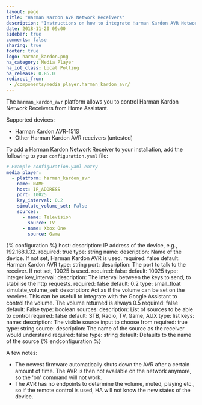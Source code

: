 ```yaml
---
layout: page
title: "Harman Kardon AVR Network Receivers"
description: "Instructions on how to integrate Harman Kardon AVR Network Receivers into Home Assistant."
date: 2018-11-20 09:00
sidebar: true
comments: false
sharing: true
footer: true
logo: harman_kardon.png
ha_category: Media Player
ha_iot_class: Local Polling
ha_release: 0.85.0
redirect_from:	
 - /components/media_player.harman_kardon_avr/
---
```


The `harman_kardon_avr` platform allows you to control Harman Kardon Network Receivers from Home Assistant.

Supported devices:

- Harman Kardon AVR-151S
- Other Harman Kardon AVR receivers (untested)

To add a Harman Kardon Network Receiver to your installation, add the following to your `configuration.yaml` file:

```yaml
# Example configuration.yaml entry
media_player:
  - platform: harman_kardon_avr
    name: NAME
    host: IP_ADDRESS
    port: 10025
    key_interval: 0.2
    simulate_volume_set: False
    sources:
      - name: Television
        source: TV
      - name: Xbox One
        source: Game
```

{% configuration %}
host:
  description: IP address of the device, e.g., 192.168.1.32.
  required: true
  type: string
name:
  description: Name of the device. If not set, Harman Kardon AVR is used.
  required: false
  default: Harman Kardon AVR
  type: string
port:
  description: The port to talk to the receiver. If not set, 10025 is used.
  required: false
  default: 10025
  type: integer
key_interval:
  description: The interval between the keys to send, to stabilise the http requests.
  required: false
  default: 0.2
  type: small_float
simulate_volume_set:
  description: Act as if the volume can be set on the receiver. This can be usefull to integrate with the Google Assistant to control the volume. The volume returned is always 0.5
  required: false
  default: False
  type: boolean
sources:
  description: List of sources to be able to control
  required: false
  default: STB, Radio, TV, Game, AUX
  type: list
  keys:
    name:
      description: The visible source input to choose from
      required: true
      type: string
    source:
      description: The name of the source as the receiver would understand
      required: false
      type: string
      default: Defaults to the name of the source
{% endconfiguration %}

A few notes:

- The newest firmware automatically shuts down the AVR after a certain amount of time. The AVR is then not available on the network anymore, so the 'on' command will not work.
- The AVR has no endpoints to determine the volume, muted, playing etc., so if the remote control is used, HA will not know the new states of the device.